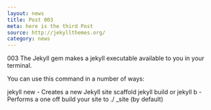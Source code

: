 ```yaml
---
layout: news
title: Post 003
meta: here is the third Post
source: http://jekyllthemes.org/
category: news
---
```


003 The Jekyll gem makes a jekyll executable available to you in your terminal.

You can use this command in a number of ways:

jekyll new - Creates a new Jekyll site scaffold
jekyll build or jekyll b - Performs a one off build your site to ./ _site (by default)
